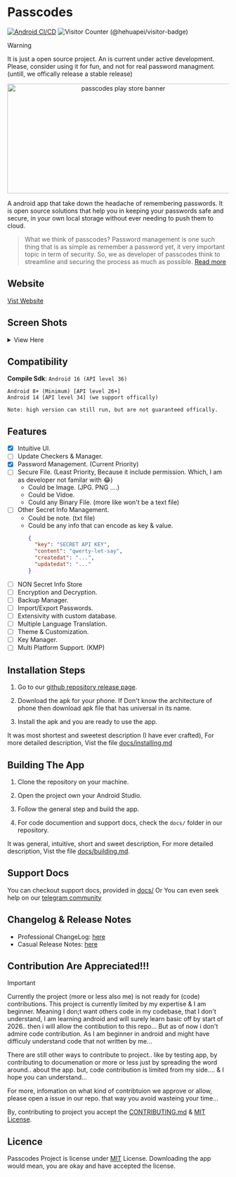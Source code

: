 # Passcodes

[![Android CI/CD](https://github.com/JeelDobariya38/Passcodes/actions/workflows/build-apks.yml/badge.svg)](https://github.com/JeelDobariya38/Passcodes/actions/workflows/build-apks.yml)
![Visitor Counter (@hehuapei/visitor-badge)](https://visitor-badge.laobi.icu/badge?page_id=JeelDobariya38.Passcodes&format=true)

> [!WARNING]
> It is just a open source project. An is current under active development.
> Please, consider using it for fun, and not for real password managment. (untill, we offically release a stable release)

<p align="center">
  <img width="512" height="250" alt="passcodes play store banner" src="https://github.com/user-attachments/assets/88e63483-9930-4ce0-a01e-4564e18b3c71" />
</p>

A android app that take down the headache of remembering passwords. It is open source solutions that help you in keeping your passwords safe and secure, in your own local storage without ever needing to push them to cloud.

> What we think of passcodes?
> Password management is one such thing that is as simple as remember a password yet, it very important topic in term of security. So, we as developer of passcodes think to streamline and securing the process as much as possible. [Read more](docs/project-overview.md)

## Website

[Vist Website](https://jeeldobariya38.github.io/Passcodes-Website/)

## Screen Shots

<details>
  <summary>View Here</summary>
  <img style="width: 40%; height: 100%; padding-right: 10px" src="https://github.com/user-attachments/assets/b6407ba3-be7f-4a5b-9e17-8e201ecf2ff3" />
  <img style="width: 40%; height: 100%; padding-right: 10px" src="https://github.com/user-attachments/assets/930c18aa-7e38-4a56-a8e4-f5f1d2ee6e38" />
  <img style="width: 40%; height: 100%; padding-right: 10px" src="https://github.com/user-attachments/assets/135f29cb-97ed-4cc3-acd6-4a606e9d8844" />
  <img style="width: 40%; height: 100%; padding-right: 10px" src="https://github.com/user-attachments/assets/0c84450e-608d-4845-8771-2adba562e48d" />
</details>

## Compatibility

**Compile Sdk**: `Android 16 (API level 36)`

```
Android 8+ (Minimum) [API level 26+]
Android 14 [API level 34] (we support offically)

Note: high version can still run, but are not guaranteed offically.
```

## Features

- [x] Intuitive UI.
- [ ] Update Checkers & Manager.
- [x] Password Management. (Current Priority)
- [ ] Secure File. (Least Priority, Because it include permission. Which, I am as developer not familar with 😂)
  - Could be Image. (JPG. PNG ....)
  - Could be Vidoe.
  - Could any Binary File. (more like won't be a text file)
- [ ] Other Secret Info Management.
  - Could be note. (txt file)
  - Could be any info that can encode as key & value.
    ```json
    {
      "key": "SECRET API KEY",
      "content": "qwerty-let-say",
      "createdat": "...",
      "updatedat": "..."
    }
    ```
- [ ] NON Secret Info Store
- [ ] Encryption and Decryption.
- [ ] Backup Manager.
- [ ] Import/Export Passwords.
- [ ] Extensivity with custom database.
- [ ] Multiple Language Translation.
- [ ] Theme & Customization.
- [ ] Key Manager.
- [ ] Multi Platform Support. (KMP)

## Installation Steps

1. Go to our [github repository release page](https://github.com/JeelDobariya38/Passcodes/releases/latest).

2. Download the apk for your phone. If Don't know the architecture of phone then download apk file that has universal in its name.

3. Install the apk and you are ready to use the app.

It was most shortest and sweetest description (I have ever crafted), For more detailed description, Vist the file [docs/installing.md](docs/installing.md)

## Building The App

1. Clone the repository on your machine.

2. Open the project own your Android Studio.

3. Follow the general step and build the app.

4. For code documention and support docs, check the `docs/` folder in our repository.

It was general, intuitive, short and sweet description, For more detailed description, Vist the file [docs/building.md](docs/building.md).

## Support Docs

You can checkout support docs, provided in [docs/](docs/) Or You can even seek help on our [telegram community](https://t.me/passcodescommunity)

## Changelog & Release Notes

- Professional ChangeLog: [here](https://github.com/JeelDobariya38/Passcodes/blob/main/changelog.md)
- Casual Release Notes: [here](https://github.com/JeelDobariya38/Passcodes/blob/main/docs/release-notes.md)

## Contribution Are Appreciated!!!

> [!IMPORTANT]
> Currently the project (more or less also me) is not ready for (code) contributions.
> This project is currently limited by my expertise & I am beginner. Meaning I don;t want others code in my codebase, that I don't understand, I am learning android and will surely learn basic off by start of 2026.. then i will allow the contibution to this repo... But as of now i don't admire code contribution. As I am beginner in android and might have difficuly understand code that not written by me...
>
> There are still other ways to contribute to project.. like by testing app, by contributing to documenation or more or less just by spreading the word around.. about the app. but, code contribution is limited from my side.... & I hope you can understand...
>
> For more, infomation on what kind of contribtuion we approve or allow, please open a issue in our repo. that way you avoid wasteing your time...

By, contributing to project you accept the [CONTRIBUTING.md](https://github.com/JeelDobariya38/Passcodes/blob/main/CONTRIBUTING.md) & [MIT License](https://github.com/JeelDobariya38/Passcodes/blob/main/LICENSE.txt).

## Licence

Passcodes Project is license under [MIT](https://github.com/JeelDobariya38/Passcodes/blob/main/LICENSE.txt) License. Downloading the app would mean, you are okay and have accepted the license.
